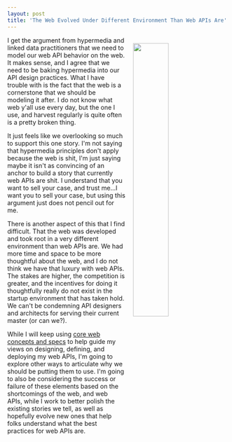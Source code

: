 ```yaml
---
layout: post
title: 'The Web Evolved Under Different Environment Than Web APIs Are'
---
```

<p><img style="padding: 15px;" src="https://s3.amazonaws.com/kinlane-productions/bw-icons/bw-api-evolution.png" alt="" width="40%" align="right" /></p>
<p>I get the argument from hypermedia and linked data practitioners that we need to model our web API behavior on the web. It makes sense, and I agree that we need to be baking hypermedia into our API design practices. What I have trouble with is the fact that the web is a cornerstone that we should be modeling&nbsp;it after. I do not know what web y'all use every day, but the one I use, and harvest regularly is quite often is a pretty broken thing.</p>
<p>It just feels like we overlooking so much to support this one story. I'm not saying that hypermedia principles don't apply because the web is shit, I'm just saying maybe it isn't as convincing of an anchor to build a story that currently web APIs are shit. I understand that you want to sell your case, and trust me...I want you to sell your case, but using this argument just does not pencil out for me.</p>
<p>There is another aspect of this that I find difficult. That the web was developed and took root in a very different environment than web APIs are. We had more time and space to be more thoughtful about the web, and I do not think we have that luxury with web APIs. The stakes are higher, the competition is greater, and the incentives for doing it thoughtfully really do not exist in the startup environment that has taken hold. We can't be condemning API designers and architects for serving their current master (or can we?).&nbsp;</p>
<p>While I will keep using <a href="http://webconcepts.info/">core web concepts and specs</a> to help guide my views on designing, defining, and deploying my web APIs, I'm going to explore other ways to articulate why we should be putting them to use. I'm going to also be considering the success or failure of these elements based on the shortcomings of the web, and web APIs,&nbsp;while I work to better polish the existing stories we tell, as well as hopefully evolve new ones that help folks understand what the best practices for web APIs are.</p>